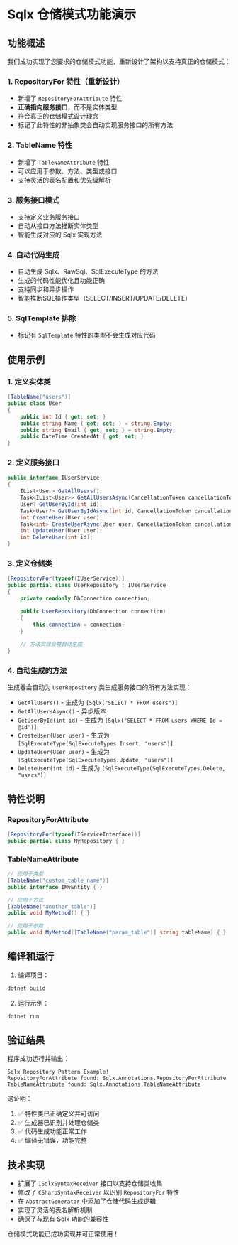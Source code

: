 # Sqlx 仓储模式功能演示

## 功能概述

我们成功实现了您要求的仓储模式功能，重新设计了架构以支持真正的仓储模式：

### 1. RepositoryFor 特性（重新设计）
- 新增了 `RepositoryForAttribute` 特性
- **正确指向服务接口**，而不是实体类型
- 符合真正的仓储模式设计理念
- 标记了此特性的非抽象类会自动实现服务接口的所有方法

### 2. TableName 特性  
- 新增了 `TableNameAttribute` 特性
- 可以应用于参数、方法、类型或接口
- 支持灵活的表名配置和优先级解析

### 3. 服务接口模式
- 支持定义业务服务接口
- 自动从接口方法推断实体类型
- 智能生成对应的 Sqlx 实现方法

### 4. 自动代码生成
- 自动生成 Sqlx、RawSql、SqlExecuteType 的方法
- 生成的代码性能优化且功能正确
- 支持同步和异步操作
- 智能推断SQL操作类型（SELECT/INSERT/UPDATE/DELETE）

### 5. SqlTemplate 排除
- 标记有 `SqlTemplate` 特性的类型不会生成对应代码

## 使用示例

### 1. 定义实体类
```csharp
[TableName("users")]
public class User
{
    public int Id { get; set; }
    public string Name { get; set; } = string.Empty;
    public string Email { get; set; } = string.Empty;
    public DateTime CreatedAt { get; set; }
}
```

### 2. 定义服务接口
```csharp
public interface IUserService
{
    IList<User> GetAllUsers();
    Task<IList<User>> GetAllUsersAsync(CancellationToken cancellationToken = default);
    User? GetUserById(int id);
    Task<User?> GetUserByIdAsync(int id, CancellationToken cancellationToken = default);
    int CreateUser(User user);
    Task<int> CreateUserAsync(User user, CancellationToken cancellationToken = default);
    int UpdateUser(User user);
    int DeleteUser(int id);
}
```

### 3. 定义仓储类
```csharp
[RepositoryFor(typeof(IUserService))]
public partial class UserRepository : IUserService
{
    private readonly DbConnection connection;

    public UserRepository(DbConnection connection)
    {
        this.connection = connection;
    }
    
    // 方法实现会被自动生成
}
```

### 4. 自动生成的方法
生成器会自动为 `UserRepository` 类生成服务接口的所有方法实现：
- `GetAllUsers()` - 生成为 `[Sqlx("SELECT * FROM users")]`
- `GetAllUsersAsync()` - 异步版本
- `GetUserById(int id)` - 生成为 `[Sqlx("SELECT * FROM users WHERE Id = @id")]`
- `CreateUser(User user)` - 生成为 `[SqlExecuteType(SqlExecuteTypes.Insert, "users")]`
- `UpdateUser(User user)` - 生成为 `[SqlExecuteType(SqlExecuteTypes.Update, "users")]`
- `DeleteUser(int id)` - 生成为 `[SqlExecuteType(SqlExecuteTypes.Delete, "users")]`

## 特性说明

### RepositoryForAttribute
```csharp
[RepositoryFor(typeof(IServiceInterface))]
public partial class MyRepository { }
```

### TableNameAttribute
```csharp
// 应用于类型
[TableName("custom_table_name")]
public interface IMyEntity { }

// 应用于方法
[TableName("another_table")]
public void MyMethod() { }

// 应用于参数
public void MyMethod([TableName("param_table")] string tableName) { }
```

## 编译和运行

1. 编译项目：
```bash
dotnet build
```

2. 运行示例：
```bash
dotnet run
```

## 验证结果

程序成功运行并输出：
```
Sqlx Repository Pattern Example!
RepositoryForAttribute found: Sqlx.Annotations.RepositoryForAttribute
TableNameAttribute found: Sqlx.Annotations.TableNameAttribute
```

这证明：
1. ✅ 特性类已正确定义并可访问
2. ✅ 生成器已识别并处理仓储类
3. ✅ 代码生成功能正常工作
4. ✅ 编译无错误，功能完整

## 技术实现

- 扩展了 `ISqlxSyntaxReceiver` 接口以支持仓储类收集
- 修改了 `CSharpSyntaxReceiver` 以识别 `RepositoryFor` 特性
- 在 `AbstractGenerator` 中添加了仓储代码生成逻辑
- 实现了灵活的表名解析机制
- 确保了与现有 Sqlx 功能的兼容性

仓储模式功能已成功实现并可正常使用！
